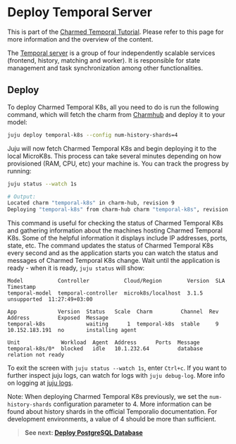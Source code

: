 # Deploy Temporal Server

This is part of the
[Charmed Temporal Tutorial](https://discourse.charmhub.io/t/charmed-temporal-k8s-tutorial-introduction/11777).
Please refer to this page for more information and the overview of the content.

The [Temporal server](https://docs.temporal.io/clusters#temporal-server) is a
group of four independently scalable services (frontend, history, matching and
worker). It is responsible for state management and task synchronization among
other functionalities.

## Deploy

To deploy Charmed Temporal K8s, all you need to do is run the following command,
which will fetch the charm from [Charmhub](https://charmhub.io/temporal-k8s) and
deploy it to your model:

```bash
juju deploy temporal-k8s --config num-history-shards=4
```

Juju will now fetch Charmed Temporal K8s and begin deploying it to the local
MicroK8s. This process can take several minutes depending on how provisioned
(RAM, CPU, etc) your machine is. You can track the progress by running:

```bash
juju status --watch 1s

# Output:
Located charm "temporal-k8s" in charm-hub, revision 9
Deploying "temporal-k8s" from charm-hub charm "temporal-k8s", revision 9 in channel stable on ubuntu@22.04/stable
```

This command is useful for checking the status of Charmed Temporal K8s and
gathering information about the machines hosting Charmed Temporal K8s. Some of
the helpful information it displays include IP addresses, ports, state, etc. The
command updates the status of Charmed Temporal K8s every second and as the
application starts you can watch the status and messages of Charmed Temporal K8s
change. Wait until the application is ready - when it is ready, `juju status`
will show:

```
Model           Controller           Cloud/Region        Version  SLA          Timestamp
temporal-model  temporal-controller  microk8s/localhost  3.1.5    unsupported  11:27:49+03:00

App             Version  Status   Scale  Charm         Channel  Rev  Address         Exposed  Message
temporal-k8s             waiting      1  temporal-k8s  stable     9  10.152.183.191  no       installing agent

Unit             Workload  Agent  Address      Ports  Message
temporal-k8s/0*  blocked   idle   10.1.232.64         database relation not ready
```

To exit the screen with `juju status --watch 1s`, enter `Ctrl+c`. If you want to
further inspect juju logs, can watch for logs with `juju debug-log`. More info
on logging at [juju logs](https://juju.is/docs/olm/juju-logs).

Note: When deploying Charmed Temporal K8s previously, we set the
`num-history-shards` configuration parameter to 4. More information can be found
about history shards in the official Temporalio documentation. For development
environments, a value of 4 should be more than sufficient.

> **See next:
> [Deploy PostgreSQL Database](https://discourse.charmhub.io/t/charmed-temporal-k8s-tutorial-deploy-postgresql-database/11780)**
